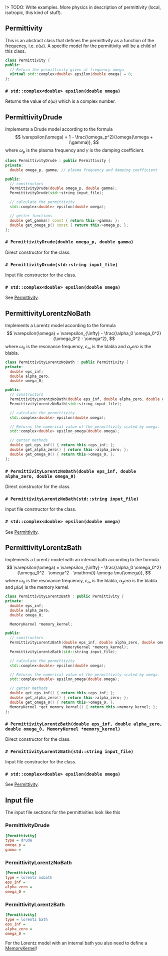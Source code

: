 !> TODO: Write examples. More physics in description of permittivity (local, isotropic, this kind of stuff).

## Permittivity
This is an abstract class that defines the permittivity as a function of the frequency, i.e. $\varepsilon(\omega)$.
A specific model for the permittivity will be a child of this class.
```cpp
class Permittivity {
public:
  // Return the permittivity given at frequency omega
  virtual std::complex<double> epsilon(double omega) = 0;
};
```

### `# std::complex<double> epsilon(double omega)`
Returns the value of $\varepsilon(\omega)$ which is a complex number.

## PermittivityDrude
Implements a Drude model according to the formula
$$
\varepsilon(\omega) = 1 - \frac{\omega_p^2}{\omega(\omega + i\gamma)},
$$
where $\omega_p$ is the plasma frequency and $\gamma$ is the damping coefficient.

```cpp
class PermittivityDrude : public Permittivity {
private:
  double omega_p, gamma; // plasma frequency and damping coefficient

public:
  // constructors
  PermittivityDrude(double omega_p, double gamma);
  PermittivityDrude(std::string input_file);

  // calculate the permittivity
  std::complex<double> epsilon(double omega);

  // getter functions
  double get_gamma() const { return this->gamma; };
  double get_omega_p() const { return this->omega_p; };
};
```


### `# PermittivityDrude(double omega_p, double gamma)`
Direct constructor for the class.

### `# PermittivityDrude(std::string input_file)`
Input file constructor for the class.

### `# std::complex<double> epsilon(double omega)`
See [Permittivity](#Permittivity).


## PermittivityLorentzNoBath
Implements a Lorentz model according to the formula
$$
\varepsilon(\omega) = \varepsilon_{\infty} - \frac{\alpha_0 \omega_0^2}{\omega_0^2 - \omega^2},
$$
where $\omega_0$ is the resonance frequency, $\varepsilon_{\infty}$ is the blabla and $\alpha_zero$ is the blabla.

```cpp
class PermittivityLorentzNoBath : public Permittivity {
private:
  double eps_inf;
  double alpha_zero;
  double omega_0;

public:
  // constructors
  PermittivityLorentzNoBath(double eps_inf, double alpha_zero, double omega_0);
  PermittivityLorentzNoBath(std::string input_file);

  // calculate the permittivity
  std::complex<double> epsilon(double omega);

  // Returns the numerical value of the permittivity scaled by omega.
  std::complex<double> epsilon_omega(double omega);

  // getter methods
  double get_eps_inf() { return this->eps_inf; };
  double get_alpha_zero() { return this->alpha_zero; };
  double get_omega_0() { return this->omega_0; };
};
```


### `# PermittivityLorentzNoBath(double eps_inf, double alpha_zero, double omega_0)`
Direct constructor for the class.

### `# PermittivityLorentzNoBath(std::string input_file)`
Input file constructor for the class.

### `# std::complex<double> epsilon(double omega)`
See [Permittivity](#Permittivity).



## PermittivityLorentzBath
Implements a Lorentz model with an internal bath according to the formula
$$
\varepsilon(\omega) = \varepsilon_{\infty} - \frac{\alpha_0 \omega_0^2}{\omega_0^2 - \omega^2 - \mathrm{i} \omega \mu(\omega)},
$$
where $\omega_0$ is the resonance frequency, $\varepsilon_{\infty}$ is the blabla, $\alpha_zero$ is the blabla and $\mu(\omega)$ is the memory kernel.

```cpp
class PermittivityLorentzBath : public Permittivity {
private:
  double eps_inf;
  double alpha_zero;
  double omega_0;

  MemoryKernel *memory_kernel;

public:
  // constructors
  PermittivityLorentzBath(double eps_inf, double alpha_zero, double omega_0,
                          MemoryKernel *memory_kernel);
  PermittivityLorentzBath(std::string input_file);

  // calculate the permittivity
  std::complex<double> epsilon(double omega);

  // Returns the numerical value of the permittivity scaled by omega.
  std::complex<double> epsilon_omega(double omega);

  // getter methods
  double get_eps_inf() { return this->eps_inf; };
  double get_alpha_zero() { return this->alpha_zero; };
  double get_omega_0() { return this->omega_0; };
  MemoryKernel *get_memory_kernel() { return this->memory_kernel; };
};
```


### `# PermittivityLorentzBath(double eps_inf, double alpha_zero, double omega_0, MemoryKernel *memory_kernel)`
Direct constructor for the class.

### `# PermittivityLorentzBath(std::string input_file)`
Input file constructor for the class.

### `# std::complex<double> epsilon(double omega)`
See [Permittivity](#Permittivity).


## Input file
The input file sections for the permittivities look like this

<!-- tabs:start -->
### **PermittivityDrude**
```ini
[Permittivity]
type = drude
omega_p =
gamma =
```

### **PermittivityLorentzNoBath**
```ini
[Permittivity]
type = lorentz nobath
eps_inf =
alpha_zero =
omega_0 =
```

### **PermittivityLorentzBath**
```ini
[Permittivity]
type = lorentz bath
eps_inf =
alpha_zero =
omega_0 =
```
For the Lorentz model with an internal bath you also need to define a [MemoryKernel](api/memorykernel)!
<!-- tabs:end -->
